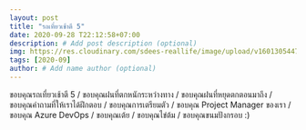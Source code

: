 ```yaml
---
layout: post
title: "รถเที่ยวเช้าตี 5"
date: 2020-09-28 T22:12:58+07:00
description: # Add post description (optional)
img: https://res.cloudinary.com/sdees-reallife/image/upload/v1601305447/1600752898272.jpg # Add image post (optional)
tags: [2020-09]
author: # Add name author (optional)
---
```

ขอบคุณรถเที่ยวเช้าตี 5 / ขอบคุณฝนที่ตกหนักระหว่างทาง / ขอบคุณฝนที่หยุดตกตอนมาถึง / ขอบคุณคำถามที่ให้เราได้ฝึกตอบ / ขอบคุณการเตรียมตัว / ขอบคุณ Project Manager ของเรา / ขอบคุณ Azure DevOps / ขอบคุณเต้ย / ขอบคุณไข่ต้ม / ขอบคุณขนมปังกรอบ :)

<i class="fa fa-child" style="color:plum"></i>
